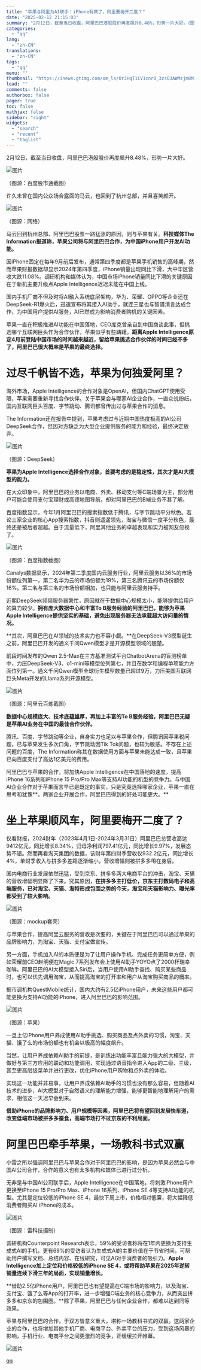 ```yaml
---
title: "苹果与阿里为AI联手！iPhone有救了，阿里要梅开二度？"
date: "2025-02-12 21:15:03"
summary: "2月12日，截至当日收盘，阿里巴巴港股股价再度飙升8.48%，形势一片大好。（图源：百度股市通截图）..."
categories:
  - "qq"
lang:
  - "zh-CN"
translations:
  - "zh-CN"
tags:
  - "qq"
menu: ""
thumbnail: "https://inews.gtimg.com/om_ls/Or3HqT1iV1cnr0_3zsQ3AWMzjm8M1BjpOsvC4vEovKoFYAA_640360/0"
lead: ""
comments: false
authorbox: false
pager: true
toc: false
mathjax: false
sidebar: "right"
widgets:
  - "search"
  - "recent"
  - "taglist"
---
```


2月12日，截至当日收盘，阿里巴巴港股股价再度飙升8.48%，形势一片大好。

![图片](https://inews.gtimg.com/news_bt/Oocz4_iHDNpKJVxowP47j51kYpw04YL1mJnRd7mn2pD28AA/641)

（图源：百度股市通截图）

许久未曾在国内公众场合露面的马云，也回到了杭州总部，并且喜笑颜开。

![图片](https://inews.gtimg.com/news_bt/ORiIk9H2fj61OOguWdU2h4eKJZnhiBrUQJlBsEDbbdKjEAA/641)

（图源：网络）

马云回到杭州总部、阿里巴巴股票一路猛涨的原因，则与苹果有关。**科技媒体The Information报道称，苹果公司将与阿里巴巴合作，为中国iPhone用户开发AI功能。**

因iPhone固定在每年9月前后发布，通常第四季度都是苹果手机销售的高峰期，然而苹果财报数据却显示2024年第四季度，iPhone销量出现同比下滑，大中华区营收大跌11.08%。调研机构和媒体认为，中国市场iPhone销量同比下滑的关键原因在于新机主要升级点Apple Intelligence迟迟未能在中国上线。

国内手机厂商不但及时将AI融入系统底层架构，华为、荣耀、OPPO等企业还在DeepSeek-R1爆火后，迅速宣布将其接入AI助手，就连三星也与智谱清言达成合作，为中国用户提供AI服务，AI已然成为影响消费者购机的关键因素。

苹果一直在积极推进AI功能在中国落地，CEO库克曾亲自到中国商谈此事，但挑选哪个互联网巨头作为合作伙伴，苹果似乎有些踌躇。**距离Apple Intelligence原定4月前登陆中国市场的时间越来越近，留给苹果挑选合作伙伴的时间已经不多了，阿里巴巴很大概率是苹果的最终选择。**

**过尽千帆皆不选，苹果为何独爱阿里？**
=====================

海外市场，Apple Intelligence的合作对象是OpenAI，但国内ChatGPT使用受限，苹果需要重新寻找合作伙伴。关于苹果会与哪家AI企业合作，一直众说纷纭，国内互联网巨头百度、字节跳动、腾讯都曾传出过与苹果合作的消息。

The Information还在报告中提到，苹果考虑过与近期中国热度极高的AI公司DeepSeek合作，但因对方缺乏为大型企业提供服务的能力和经验，最终决定放弃。

![图片](https://inews.gtimg.com/news_bt/OIXmkLPQ4N6RZ2KvHcZz1awmP_s0Vnt8jN3u8caU-LPOIAA/641)

（图源：DeepSeek）

**苹果为Apple Intelligence选择合作对象，首要考虑的是稳定性，其次才是AI大模型的能力。**

在大众印象中，阿里巴巴的业务以电商、外卖、移动支付等C端场景为主，部分用户可能会使用支付宝理财或高德地图导航，却对阿里巴巴的B端业务不甚了解。

百度指数显示，今年1月阿里巴巴的搜索指数低于腾讯，与字节跳动平分秋色。若论三家企业的核心App搜索指数，抖音则遥遥领先，淘宝与微信一度平分秋色，最终还是被后者超越。由于流量低下，阿里其他业务的卓越表现和实力被网友忽视了。

![图片](https://inews.gtimg.com/news_bt/Ovf95gWORlqULtPh5GY-OQJIN5-q8u-3kzO5x053sutMEAA/1000)

（图源：百度指数截图）

Canalys数据显示，2024年第二季度国内云服务行业，阿里云服务以36%的市场份额位列第一，第二名华为云的市场份额为19%，第三名腾讯云的市场份额仅16%。第二名与第三名的市场份额相加，也只能与阿里云服务持平。

近期DeepSeek频频服务器繁忙，原因就在于数据中心规模太小，能够提供给用户的算力较少。**拥有庞大数据中心和丰富To B服务经验的阿里巴巴，能够为苹果Apple Intelligence提供坚实的基础，避免出现服务器无法承载超大访问量的情况。**

**其次，阿里巴巴在AI领域的技术实力也不容小觑。**在DeepSeek-V3模型诞生之前，阿里巴巴开发的通义千问Qwen模型才是开源模型领域的翘楚。

前段时间发布的Qwen 2.5-Max在三方基准测试平台ChatbotArena的盲测榜单中，力压DeepSeek-V3、o1-mini等模型位列第七，并且在数学和编程单项能力方面位列第一。通义千问Qwen模型全球衍生模型数量已超过9万，力压美国互联网巨头Meta开发的Llama系列开源模型。

![图片](https://inews.gtimg.com/news_bt/ONN0gNo41slB1HdXxEnIvoP_H5o8ANKGw9riwGaBUgzdYAA/641)

（图源：阿里云百炼截图）

**数据中心规模庞大、技术底蕴雄厚，再加上丰富的To B服务经验，阿里巴巴无疑是苹果AI业务在中国的最佳合作伙伴。**

腾讯、百度、字节跳动等企业，自身实力也足以与苹果合作，但腾讯因苹果税问题，已与苹果发生多次口角，字节跳动因Tik Tok问题，也较为敏感。不存在上述问题的百度，The Information称其在数据使用方面与苹果未能达成一致，且苹果已向百度支付了高达1亿美元的费用。

阿里巴巴与苹果的合作，将加快Apple Intelligence在中国落地的速度，提高iPhone 16系列和iPhone 15 Pro/Pro Max等支持AI功能的机型的竞争力。与中国AI企业合作对于苹果而言早已是既定的事实，只是究竟选择哪家企业，苹果一直在思考和犹豫**。两家企业开展合作，阿里巴巴得到的好处可能更大。**

**坐上苹果顺风车，阿里要梅开二度了？**
=====================

仅看财报，2024财年（2023年4月1日-2024年3月31日）阿里巴巴总营收高达9412亿元，同比增长8.34%，归母净利润797.41亿元，同比增长9.97%，发展态势不错。然而再看淘天集团的数据，该财年第四财季营收仅932.2亿元，同比增长4%，单财季收入与拼多多差距逐渐缩小，营收增幅则被拼多多甩在身后。

国内电商行业发展依然迅猛，受到京东、拼多多两大电商平台的冲击，淘宝、天猫的营收增幅明显降了下来。究其原因，**在拼多多主打低价，京东主打数码电子和高端服务，已对淘宝、天猫、淘特形成包围之势的今天，淘宝和天猫影响力、曝光率都受到了较大影响。**

![图片](https://inews.gtimg.com/news_bt/O1QLzZjtlimA6Wtpf2ADfrKANtgKZ1tb22ZfVcbO2Dd4cAA/641)

（图源：mockup套壳）

与苹果合作，提高阿里云服务的营收是次要的，关键在于阿里巴巴可以通过苹果的品牌影响力，为淘宝、天猫、支付宝做宣传。

另一方面，手机加入AI的本质便是为了让用户操作手机、完成任务更简单方便，例如荣耀前CEO赵明便在Magic 7系列发布会上使用AI助手YOYO点了2000杯瑞幸咖啡。阿里巴巴的AI大模型接入Siri后，当用户使用AI助手查找、购买某些商品时，也可以优先调用淘宝，从而提高淘宝的打开率和用户从淘宝购买商品的概率。

据市调机构QuestMobile统计，国内大约有2.5亿iPhone用户，未来这些用户都可能更换为支持AI功能的iPhone，进入阿里巴巴的影响范围。

![图片](https://inews.gtimg.com/news_bt/O6HI1bMqnYJ_yb-ZBGZY5H1CrBb_XbI8GqGVhOI9y2kPMAA/641)

（图源：苹果）

一旦上亿iPhone用户养成使用AI助手挑选、购买商品及点外卖的习惯，淘宝、天猫、饿了么的市场份额也有机会以极高的幅度飙升。

当然，让用户养成依赖AI助手的前提，是训练出功能丰富且能力强大的大模型，并做好与第三方应用的联动和功能调用，实现通过语音指令进入App的二级、三级，甚至更高层级菜单并进行更改，优化iPhone用户购物和点外卖的体验。

实现这一功能并非易事，让用户养成依赖AI助手的习惯也没有那么容易，但随着AI技术的进步，AI大模型对于自然语义的理解能力增强，能够更智能地理解用户的需求，相信这一天迟早会到来。

**借助iPhone的品牌影响力、用户规模等因素，阿里巴巴将有望回到发展快车道，改变低端市场被拼多多蚕食，高端市场打不过京东的不利局面。**

**阿里巴巴牵手苹果，一场教科书式双赢**
=====================

小雷之所以强调阿里巴巴与苹果合作对于阿里巴巴的影响，是因为苹果必然会与中国AI公司合作，合作的意义也有太多机构和媒体已进行过分析。

无非是与中国AI公司联手后，Apple Intelligence在中国落地，将刺激iPhone用户更换至iPhone 15 Pro/Pro Max、iPhone 16系列、iPhone SE 4等支持AI功能的机型。尤其是定位较低的iPhone SE 4，最快下周上市，价格相对低廉，将大幅降低消费者购买AI iPhone的成本。

![图片](https://inews.gtimg.com/news_bt/O4j3HvMnnr6wUOwMw64MN2nspJdY_HTR8m83Vrt2-JCOQAA/641)

（图源：雷科技摄制）

调研机构Counterpoint Research表示，59%的受访者称将在1年内更换为支持生成式AI的手机，更有69%的受访者认为生成式AI的主要价值在于节省时间，可帮助用户撰写文档、总结内容、在线研究，可见AI对于消费者的吸引力。**Apple Intelligence加上定位和价格较低的iPhone SE 4，或将帮助苹果在2025年逆转销量连续下滑三年的局面，实现销量增长。**

**借助2.5亿iPhone用户，阿里巴巴也有望提高在C端市场的影响力，以及淘宝、支付宝、饿了么等App的打开率，进一步增强C端业务的核心竞争力，从而突出拼多多和京东的包围圈。**除了苹果，阿里巴巴与任何企业合作，都难以达到同等效果。

苹果与阿里巴巴的合作，于双方皆意义重大，堪称一场教科书式的双赢。这两家企业的合作，也将增加其他手机厂商、电商平台、外卖平台的压力，受到这场风暴的影响，手机行业、电商平台之间更激烈的竞争，正缓缓拉开帷幕。

![图片](https://inews.gtimg.com/news_bt/OH3oFIkydT6aYH_r5Fd47uqZZ5hXiks3Mef6hOlnbVMK0AA/1000)

[qq](https://new.qq.com/rain/a/20250212A0916H00)
